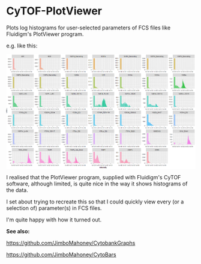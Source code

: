 # CyTOF-PlotViewer

Plots log histograms for user-selected parameters of FCS files like Fluidigm's PlotViewer program.

e.g. like this:


<img src="https://raw.githubusercontent.com/JimboMahoney/CyTOF-PlotViewer/master/plot5.png"
  align="center" />
  
 
 
 I realised that the PlotViewer program, supplied with Fluidigm's CyTOF software, although limited, is quite nice in the way it shows histograms of the data.
  
  I set about trying to recreate this so that I could quickly view every (or a selection of) parameter(s) in FCS files.
  
  I'm quite happy with how it turned out.
  
  <b>See also:</b>
  
  https://github.com/JimboMahoney/CytobankGraphs
  
  https://github.com/JimboMahoney/CytoBars
